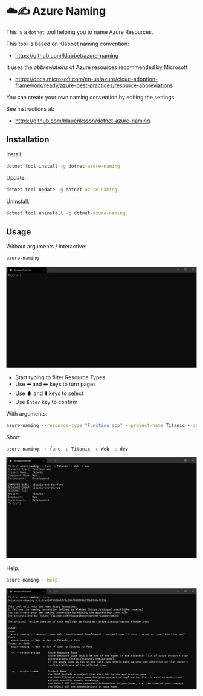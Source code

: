 # ☁️✍️ Azure Naming

This is a `dotnet` tool helping you to name Azure Resources.

This tool is based on Klabbet naming convention:

- https://github.com/klabbet/azure-naming

It uses the *abbreviations* of Azure resources recommended by Microsoft:

- https://docs.microsoft.com/en-us/azure/cloud-adoption-framework/ready/azure-best-practices/resource-abbreviations

You can create your own naming convention by editing the settings.

See instructions at:

- https://github.com/hlaueriksson/dotnet-azure-naming

## Installation

Install:

```cmd
dotnet tool install -g dotnet-azure-naming
```

Update:

```cmd
dotnet tool update -g dotnet-azure-naming
```

Uninstall:

```cmd
dotnet tool uninstall -g dotnet-azure-naming
```

## Usage

Without arguments / Interactive:

```cmd
azure-naming
```

![Interactive / Without arguments](https://raw.githubusercontent.com/hlaueriksson/dotnet-azure-naming/main/azure-naming.gif)

- Start typing to filter Resource Types
- Use ⬅️ and ➡️ keys to turn pages
- Use ⬆️ and ⬇️ keys to select
- Use `Enter` key to confirm

With arguments:

```cmd
azure-naming --resource-type "Function app" --project-name Titanic --component-name Web --environment Development
```

Short:

```cmd
azure-naming -r func -p Titanic -c Web -e dev
```

![With arguments](https://raw.githubusercontent.com/hlaueriksson/dotnet-azure-naming/main/azure-naming-args-short.png)

Help:

```cmd
azure-naming --help
```

![Help](https://raw.githubusercontent.com/hlaueriksson/dotnet-azure-naming/main/azure-naming-args-help.png)
